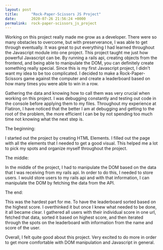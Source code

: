 ```yaml
---
layout: post
title:      "Rock-Paper-Scissors JS Project"
date:       2020-07-26 21:56:24 +0000
permalink:  rock-paper-scissors_js_project
---
```



Working on this project really made me grow as a developer. There were so many obstacles to overcome, but with preserverance, I was able to get through eventually. It was great to put everything I had learned throughout the Javascript module into one project. This project taught me just how powerful Javascript can be. By running a rails api, creating objects from the frontend, and being able to manipulate the DOM, you can definitely create something really special. Since this is my first Javascript project, I didn't want my idea to be too complicated. I decided to make a Rock-Paper-Scissors game against the computer and create a leaderboard based on how many times you were able to win in a row.

Gathering the data and knowing how to call them was very crucial when working on this project. I was debugging constantly and testing out code in the console before applying them to my files. Throughout my experience at Flatiron, I have noticed that the better I am at debugging and getting to the root of the problem, the more efficient I can be by not spending too much time not knowing what the next step is.

The beginning:

I started out the project by creating HTML Elements. I filled out the page with all the elements that I needed to get a good visual. This helped me a lot to pick my spots and organize myself throughout the project. 

The middle:

In the middle of the project, I had to manipulate the DOM based on the data that I was receiving from my rails api. In order to do this, I needed to store users. I would store users to my rails api and with that information, I can manipulate the DOM by fetching the data from the API.

The end:

This was the hardest part for me. To have the leaderboard sorted based on the highest score. I overthinked it but once I knew what needed to be done, it all became clear. I gathered all users with their individual score in one url, fetched that data, sorted it based on highest score, and then iterated through the spots on the leaderboard with information from the name and score of the user.

Overall, I felt quite good about this project. Very excited to do more in order to get more comfortable with DOM manipulation and Javascript in general.

